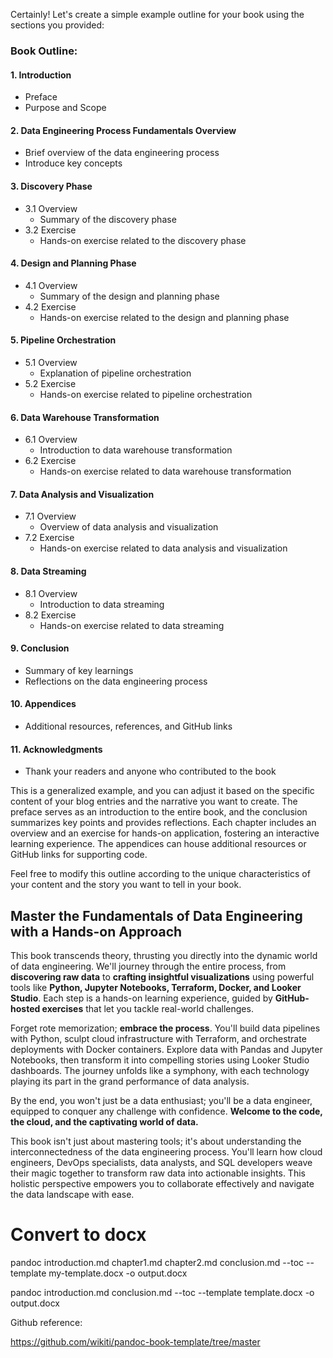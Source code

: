Certainly! Let's create a simple example outline for your book using the sections you provided:

### Book Outline:

#### 1. Introduction
   - Preface
   - Purpose and Scope

#### 2. Data Engineering Process Fundamentals Overview
   - Brief overview of the data engineering process
   - Introduce key concepts

#### 3. Discovery Phase
   - 3.1 Overview
      - Summary of the discovery phase
   - 3.2 Exercise
      - Hands-on exercise related to the discovery phase

#### 4. Design and Planning Phase
   - 4.1 Overview
      - Summary of the design and planning phase
   - 4.2 Exercise
      - Hands-on exercise related to the design and planning phase

#### 5. Pipeline Orchestration
   - 5.1 Overview
      - Explanation of pipeline orchestration
   - 5.2 Exercise
      - Hands-on exercise related to pipeline orchestration

#### 6. Data Warehouse Transformation
   - 6.1 Overview
      - Introduction to data warehouse transformation
   - 6.2 Exercise
      - Hands-on exercise related to data warehouse transformation

#### 7. Data Analysis and Visualization
   - 7.1 Overview
      - Overview of data analysis and visualization
   - 7.2 Exercise
      - Hands-on exercise related to data analysis and visualization

#### 8. Data Streaming
   - 8.1 Overview
      - Introduction to data streaming
   - 8.2 Exercise
      - Hands-on exercise related to data streaming

#### 9. Conclusion
   - Summary of key learnings
   - Reflections on the data engineering process

#### 10. Appendices
   - Additional resources, references, and GitHub links

#### 11. Acknowledgments
   - Thank your readers and anyone who contributed to the book

This is a generalized example, and you can adjust it based on the specific content of your blog entries and the narrative you want to create. The preface serves as an introduction to the entire book, and the conclusion summarizes key points and provides reflections. Each chapter includes an overview and an exercise for hands-on application, fostering an interactive learning experience. The appendices can house additional resources or GitHub links for supporting code.

Feel free to modify this outline according to the unique characteristics of your content and the story you want to tell in your book.


## Master the Fundamentals of Data Engineering with a Hands-on Approach

This book transcends theory, thrusting you directly into the dynamic world of data engineering. We'll journey through the entire process, from **discovering raw data** to **crafting insightful visualizations** using powerful tools like **Python, Jupyter Notebooks, Terraform, Docker, and Looker Studio**. Each step is a hands-on learning experience, guided by **GitHub-hosted exercises** that let you tackle real-world challenges.

Forget rote memorization; **embrace the process**. You'll build data pipelines with Python, sculpt cloud infrastructure with Terraform, and orchestrate deployments with Docker containers. Explore data with Pandas and Jupyter Notebooks, then transform it into compelling stories using Looker Studio dashboards. The journey unfolds like a symphony, with each technology playing its part in the grand performance of data analysis.

By the end, you won't just be a data enthusiast; you'll be a data engineer, equipped to conquer any challenge with confidence. **Welcome to the code, the cloud, and the captivating world of data.**

This book isn't just about mastering tools; it's about understanding the interconnectedness of the data engineering process. You'll learn how cloud engineers, DevOps specialists, data analysts, and SQL developers weave their magic together to transform raw data into actionable insights. This holistic perspective empowers you to collaborate effectively and navigate the data landscape with ease.

# Convert to docx
pandoc introduction.md chapter1.md chapter2.md conclusion.md --toc --template my-template.docx -o output.docx

pandoc introduction.md conclusion.md --toc --template template.docx -o output.docx

Github reference:

https://github.com/wikiti/pandoc-book-template/tree/master